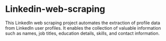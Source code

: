# Linkedin-web-scraping
This LinkedIn web scraping project automates the extraction of profile data from LinkedIn user profiles. It enables the collection of valuable information such as names, job titles, education details, skills, and contact information. 
